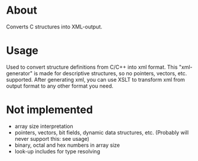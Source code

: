 # About
Converts C structures into XML-output.

# Usage
Used to convert structure definitions from C/C++ into xml format.
This "xml-generator" is made for descriptive structures, so no pointers, vectors, etc. supported.
After generating xml, you can use XSLT to transform xml from output format to any other format you need.

# Not implemented
- array size interpretation
- pointers, vectors, bit fields, dynamic data structures, etc. (Probably will never support this: see usage)
- binary, octal and hex numbers in array size
- look-up includes for type resolving
